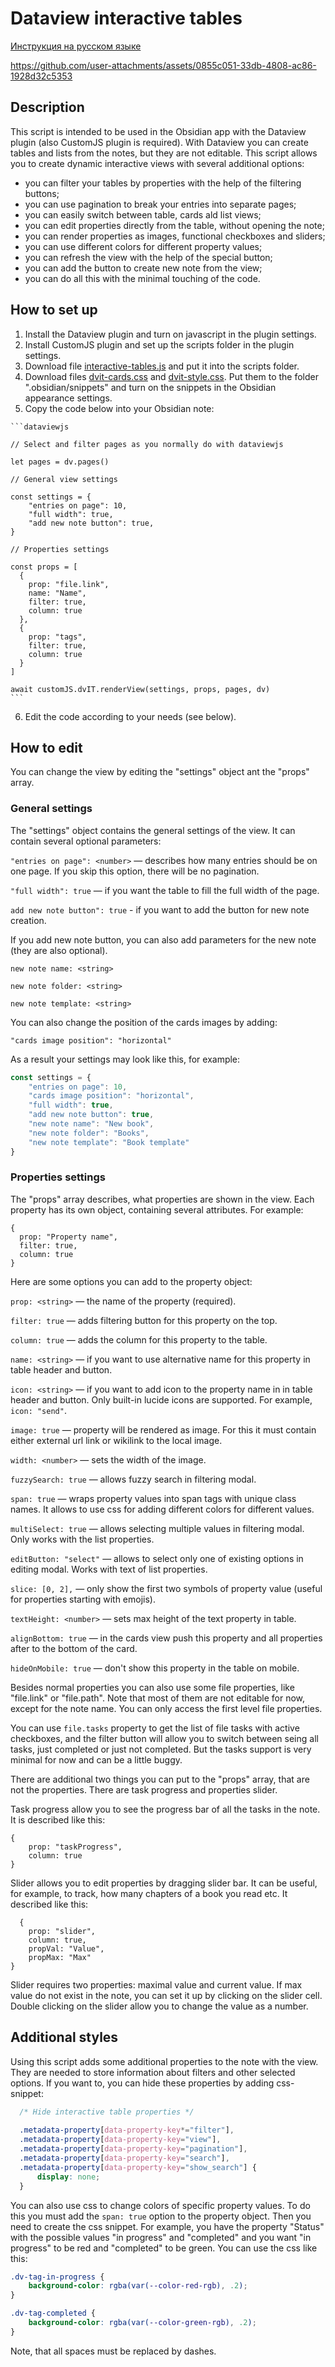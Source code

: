 # Dataview interactive tables

[Инструкция на русском языке](https://github.com/anareaty/obsidian-snippets/blob/main/Dataview-interactive-tables/dvit-info-ru.md)

https://github.com/user-attachments/assets/0855c051-33db-4808-ac86-1928d32c5353

## Description

This script is intended to be used in the Obsidian app with the Dataview plugin (also CustomJS plugin is required). With Dataview you can create tables and lists from the notes, but they are not editable. This script allows you to create dynamic interactive views with several additional options:
- you can filter your tables by properties with the help of the filtering buttons;
- you can use pagination to break your entries into separate pages;
- you can easily switch between table, cards ald list views;
- you can edit properties directly from the table, without opening the note;
- you can render properties as images, functional checkboxes and sliders;
- you can use different colors for different property values;
- you can refresh the view with the help of the special button;
- you can add the button to create new note from the view;
- you can do all this with the minimal touching of the code.

## How to set up

1. Install the Dataview plugin and turn on javascript in the plugin settings.
2. Install CustomJS plugin and set up the scripts folder in the plugin settings.
3. Download file [interactive-tables.js](https://github.com/anareaty/obsidian-snippets/blob/main/Dataview-interactive-tables/interactive-tables.js) and put it into the scripts folder.
4. Download files [dvit-cards.css](https://github.com/anareaty/obsidian-snippets/blob/main/Dataview-interactive-tables/dvit-cards.css) and [dvit-style.css](https://github.com/anareaty/obsidian-snippets/blob/main/Dataview-interactive-tables/dvit-style.css). Put them to the folder ".obsidian/snippets" and turn on the snippets in the Obsidian appearance settings.
5. Copy the code below into your Obsidian note:

````
```dataviewjs

// Select and filter pages as you normally do with dataviewjs

let pages = dv.pages()

// General view settings

const settings = {
    "entries on page": 10,
    "full width": true,
    "add new note button": true,
}

// Properties settings

const props = [
  {
    prop: "file.link", 
    name: "Name",
    filter: true,
    column: true
  },
  {
    prop: "tags",
    filter: true,
    column: true
  }
] 

await customJS.dvIT.renderView(settings, props, pages, dv)
```
````

6. Edit the code according to your needs (see below).

## How to edit

You can change the view by editing the "settings" object ant the "props" array.

### General settings

The "settings" object contains the general settings of the view. It can contain several optional parameters:

`"entries on page": <number>` — describes how many entries should be on one page. If you skip this option, there will be no pagination.

`"full width": true` — if you want the table to fill the full width of the page.

`add new note button": true` - if you want to add the button for new note creation. 

If you add new note button, you can also add parameters for the new note (they are also optional).

`new note name: <string>`

`new note folder: <string>`

`new note template: <string>`

You can also change the position of the cards images by adding:

`"cards image position": "horizontal"`

As a result your settings may look like this, for example: 

```js
const settings = {
    "entries on page": 10,
    "cards image position": "horizontal",
    "full width": true,
    "add new note button": true,
    "new note name": "New book",
    "new note folder": "Books",
    "new note template": "Book template"
}
```

### Properties settings

The "props" array describes, what properties are shown in the view. Each property has its own object, containing several attributes. For example:

```
{
  prop: "Property name",
  filter: true,
  column: true
}
```
Here are some options you can add to the property object:

`prop: <string>` — the name of the property (required).

`filter: true` — adds filtering button for this property on the top.

`column: true` — adds the column for this property to the table.

`name: <string>` — if you want to use alternative name for this property in table header and button.

`icon: <string>` — if you want to add icon to the property name in in table header and button. Only built-in lucide icons are supported. For example, `icon: "send"`.

`image: true` — property will be rendered as image. For this it must contain either external url link or wikilink to the local image.

`width: <number>` — sets the width of the image.

`fuzzySearch: true` — allows fuzzy search in filtering modal.

`span: true` — wraps property values into span tags with unique class names. It allows to use css for adding different colors for different values.

`multiSelect: true` — allows selecting multiple values in filtering modal. Only works with the list properties.

`editButton: "select"` — allows to select only one of existing options in editing modal. Works with text of list properties.

`slice: [0, 2],` — only show the first two symbols of property value (useful for properties starting with emojis).

`textHeight: <number>` — sets max height of the text property in table.

`alignBottom: true` — in the cards view push this property and all properties after to the bottom of the card.

`hideOnMobile: true` — don't show this property in the table on mobile.

Besides normal properties you can also use some file properties, like "file.link" or "file.path". Note that most of them are not editable for now, except for the note name. You can only access the first level file properties. 

You can use `file.tasks` property to get the list of file tasks with active checkboxes, and the filter button will allow you to switch between seing all tasks, just completed or just not completed. But the tasks support is very minimal for now and can be a little buggy.

There are additional two things you can put to the "props" array, that are not the properties. There are task progress and properties slider.

Task progress allow you to see the progress bar of all the tasks in the note. It is described like this:

```
{
    prop: "taskProgress",
    column: true  
}
```

Slider allows you to edit properties by dragging slider bar. It can be useful, for example, to track, how many chapters of a book you read etc. It described like this:

```
  {
    prop: "slider",
    column: true,
    propVal: "Value",
    propMax: "Max"
}
```
Slider requires two properties: maximal value and current value. If max value do not exist in the note, you can set it up by clicking on the slider cell. Double clicking on the slider allow you to change the value as a number.

## Additional styles

Using this script adds some additional properties to the note with the view. They are needed to store information about filters and other selected options. If you want to, you can hide these properties by adding css-snippet:

```css
  /* Hide interactive table properties */
  
  .metadata-property[data-property-key*="filter"],
  .metadata-property[data-property-key="view"],
  .metadata-property[data-property-key="pagination"],
  .metadata-property[data-property-key="search"],
  .metadata-property[data-property-key="show_search"] {
      display: none;
  }
```

You can also use css to change colors of specific property values. To do this you must add the `span: true` option to the property object. Then you need to create the css snippet. For example, you have the property "Status" with the possible values "in progress" and "completed" and you want "in progress" to be red and "completed" to be green. You can use the css like this:

```css
.dv-tag-in-progress {
    background-color: rgba(var(--color-red-rgb), .2);
}

.dv-tag-completed {
    background-color: rgba(var(--color-green-rgb), .2);
}
```

Note, that all spaces must be replaced by dashes.
